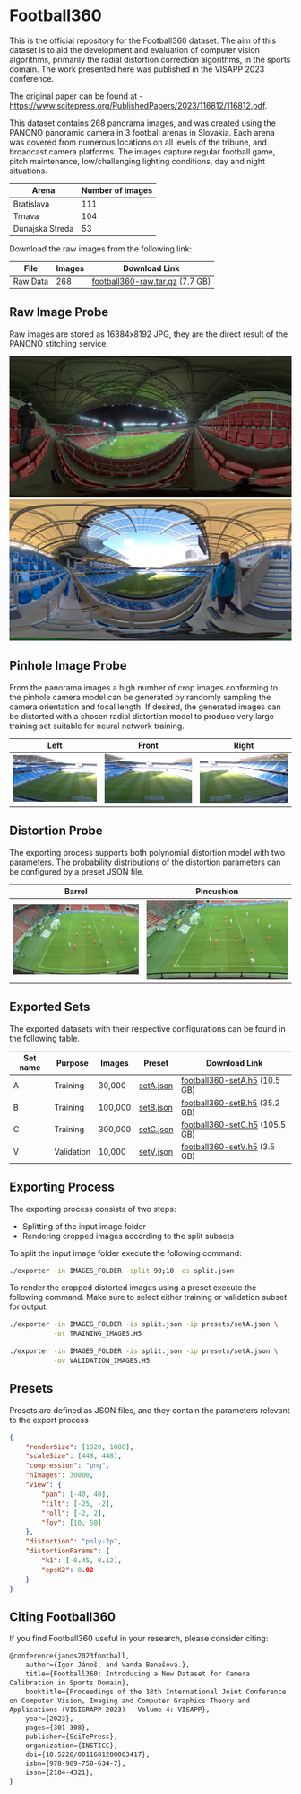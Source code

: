 # Football360

This is the official repository for the Football360 dataset. The aim of this dataset is to aid the development and evaluation of computer vision algorithms, primarily the radial distortion correction algorithms, in the sports domain.
The work presented here was published in the VISAPP 2023 conference.

The original paper can be found at - https://www.scitepress.org/PublishedPapers/2023/116812/116812.pdf.


This dataset contains 268 panorama images, and was created using the PANONO panoramic camera in 3 football arenas in Slovakia. Each arena was covered from numerous locations on all levels of the tribune, and broadcast camera platforms. The images capture regular football game, pitch maintenance, low/challenging lighting conditions, day and night situations.


| Arena           | Number of images |
| --------------- | ---------------- |
| Bratislava      | 111              |
| Trnava          | 104              |
| Dunajska Streda | 53               |


Download the raw images from the following link:

| File     | Images  | Download Link |
| -------- | --------| ------------- |
| Raw Data | 268  | [football360-raw.tar.gz](https://vggnas.fiit.stuba.sk/download/datasets/football360/football360-raw.tar.gz) (7.7 GB) |


## Raw Image Probe

Raw images are stored as 16384x8192 JPG, they are the direct result of the PANONO stitching service.

![](images/probe/raw/catt-2-0032.jpg)
![](images/probe/raw/nfba-0016.jpg)


## Pinhole Image Probe

From the panorama images a high number of crop images conforming to the pinhole camera model can be generated by randomly sampling the camera orientation and focal length. If desired, the generated images can be distorted with a chosen radial distortion model to produce very large training set suitable for neural network training.


| Left  | Front  | Right  |
| ------- | ------- | --------|
| ![](images/probe/pinhole/img-001.jpg) | ![](images/probe/pinhole/img-002.jpg) | ![](images/probe/pinhole/img-003.jpg) |


## Distortion Probe

The exporting process supports both polynomial distortion model with two parameters. The probability distributions of the distortion parameters can be configured by a preset JSON file.

| Barrel | Pincushion |
| ------- | ----- |
| ![](images/probe/distort/barrel.jpg) | ![](images/probe/distort/pincushion.jpg) |


## Exported Sets

The exported datasets with their respective configurations can be found in the following table.

| Set name | Purpose    | Images  | Preset    | Download Link |
| -------- | ---------- | ------- | --------- | ------------- |
| A        | Training   | 30,000  | [setA.json](presets/setA.json) | [football360-setA.h5](https://vggnas.fiit.stuba.sk/download/datasets/football360/football360-setA.h5) (10.5 GB) |
| B        | Training   | 100,000 | [setB.json](presets/setB.json) | [football360-setB.h5](https://vggnas.fiit.stuba.sk/download/datasets/football360/football360-setB.h5) (35.2 GB) |
| C        | Training   | 300,000 | [setC.json](presets/setC.json) | [football360-setC.h5](https://vggnas.fiit.stuba.sk/download/datasets/football360/football360-setC.h5) (105.5 GB) |
| V        | Validation | 10,000  | [setV.json](presets/setV.json) | [football360-setV.h5](https://vggnas.fiit.stuba.sk/download/datasets/football360/football360-setV.h5) (3.5 GB) |


## Exporting Process

The exporting process consists of two steps:

 - Splitting of the input image folder
 - Rendering cropped images according to the split subsets


To split the input image folder execute the following command:

``` bash
./exporter -in IMAGES_FOLDER -split 90;10 -os split.json
```

To render the cropped distorted images using a preset execute the following command.
Make sure to select either training or validation subset for output.

``` bash
./exporter -in IMAGES_FOLDER -is split.json -ip presets/setA.json \
           -ot TRAINING_IMAGES.H5
```

``` bash
./exporter -in IMAGES_FOLDER -is split.json -ip presets/setA.json \
           -ov VALIDATION_IMAGES.H5
```


## Presets

Presets are defined as JSON files, and they contain the parameters relevant to the export process

``` json
{
    "renderSize": [1920, 1080],
    "scaleSize": [448, 448],
    "compression": "png",
    "nImages": 30000,    
    "view": {
        "pan": [-40, 40],
        "tilt": [-25, -2],
        "roll": [-2, 2],
        "fov": [10, 50]
    },
    "distortion": "poly-2p",
    "distortionParams": {
        "k1": [-0.45, 0.12],
        "epsK2": 0.02
    }
}
```


## Citing Football360

If you find Football360 useful in your research, please consider citing:

```
@conference{janos2023football,
    author={Igor Jánoš. and Vanda Benešová.},
    title={Football360: Introducing a New Dataset for Camera Calibration in Sports Domain},
    booktitle={Proceedings of the 18th International Joint Conference on Computer Vision, Imaging and Computer Graphics Theory and Applications (VISIGRAPP 2023) - Volume 4: VISAPP},
    year={2023},
    pages={301-308},
    publisher={SciTePress},
    organization={INSTICC},
    doi={10.5220/0011681200003417},
    isbn={978-989-758-634-7},
    issn={2184-4321},
}
```